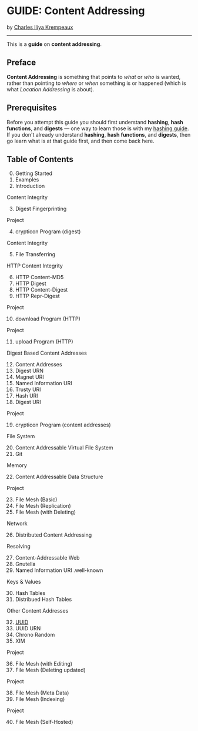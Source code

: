 # GUIDE: Content Addressing

by [Charles Iliya Krempeaux](http://changelog.ca/)

---

This is a **guide** on **content addressing**.

## Preface

**Content Addressing** is something that points to _what_ or _who_ is wanted, rather than pointing to _where_ or _when_ something is or happened (which is what _Location Addressing_ is about).

## Prerequisites

Before you attempt this guide you should first understand **hashing**, **hash functions**, and **digests** — one way to learn those is with my [hashing guide](https://github.com/reiver/guide-hashing). If you don't already understand **hashing**, **hash functions**, and **digests**, then go learn what is at that guide first, and then come back here.

## Table of Contents

0. Getting Started
1. Examples
2. Introduction

Content Integrity

3. Digest Fingerprinting

Project

4. crypticon Program (digest)

Content Integrity

5. File Transferring

HTTP Content Integrity

6. HTTP Content-MD5
7. HTTP Digest
8. HTTP Content-Digest
9. HTTP Repr-Digest

Project

10. download Program (HTTP)

Project

11. upload Program (HTTP)

Digest Based Content Addresses

12. Content Addresses
13. Digest URN
14. Magnet URI
15. Named Information URI
16. Trusty URI
17. Hash URI
18. Digest URI

Project

19. crypticon Program (content addresses)

File System

20. Content Addressable Virtual File System
21. Git

Memory

22. Content Addressable Data Structure

Project

23. File Mesh (Basic)
24. File Mesh (Replication)
25. File Mesh (with Deleting)

Network

26. Distributed Content Addressing

Resolving

27. Content-Addressable Web
28. Gnutella
29. Named Information URI .well-known

Keys & Values

30. Hash Tables
31. Distribued Hash Tables

Other Content Addresses

32. [UUID](chapters/uuid/README.md)
33. UUID URN
34. Chrono Random
35. XIM

Project

36. File Mesh (with Editing)
37. File Mesh (Deleting updated)

Project

38. File Mesh (Meta Data)
39. File Mesh (Indexing)

Project

40. File Mesh (Self-Hosted)
